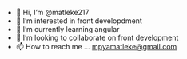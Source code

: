 - 👋 Hi, I’m @matleke217
- 👀 I’m interested in front developdment 
- 🌱 I’m currently learning angular 
- 💞️ I’m looking to collaborate on front development 
- 📫 How to reach me ... mpyamatleke@gmail.com

<!---
matleke217/matleke217 is a ✨ special ✨ repository because its `README.md` (this file) appears on your GitHub profile.
You can click the Preview link to take a look at your changes.
--->
